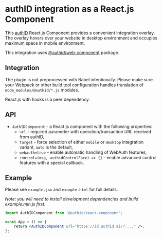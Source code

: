 
# authID integration as a React.js Component

This [authID](https://authid.ai/) React.js Component provides a convenient integration overlay. The overlay hovers over your website in desktop environment and occupies maximum space in mobile environment.

This integration uses [@authid/web-component](https://www.npmjs.com/package/@authid/web-component) package.

## Integration

The plugin is not preprocessed with Babel intentionally. Please make sure your Webpack or other build tool configuration handles translation of `node_modules/@authid/*.js` modules.

React.js with hooks is a peer dependency.

## API

* `AuthIDComponent` - a React.js component with the following properties:
    - `url` - required parameter with operation/transaction URL received from authID,
    - `target` - force selection of either `mobile` or `desktop` integration variant, `auto` is the default,
    - `webauth=true` - enable automatic handling of WebAuth features,
    - `control=(msg, authidControlFace) => {}` - enable advanced control features with a special callback.

## Example

Please see `example.jsx` and `example.html` for full details.

*Note: you will need to install development dependencies and build example.min.js first.*

```jsx
import AuthIDComponent from '@authid/react-component';

const App = () => {
    return <AuthIDComponent url="https://id.authid.ai/?...." />;
};
```
